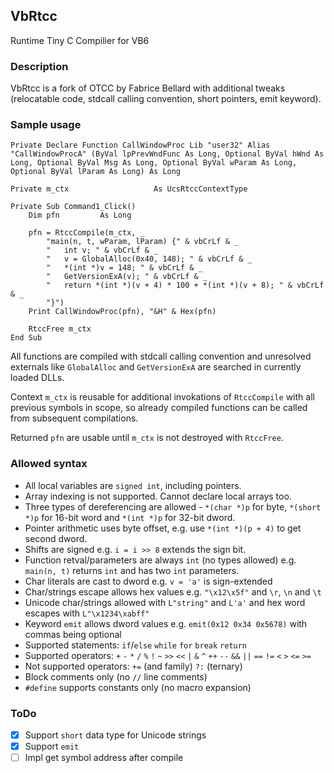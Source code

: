 ## VbRtcc
Runtime Tiny C Compilier for VB6

### Description

VbRtcc is a fork of OTCC by Fabrice Bellard with additional tweaks (relocatable code, stdcall calling convention, short pointers, emit keyword).

### Sample usage

```
Private Declare Function CallWindowProc Lib "user32" Alias "CallWindowProcA" (ByVal lpPrevWndFunc As Long, Optional ByVal hWnd As Long, Optional ByVal Msg As Long, Optional ByVal wParam As Long, Optional ByVal lParam As Long) As Long

Private m_ctx                   As UcsRtccContextType

Private Sub Command1_Click()
    Dim pfn         As Long
    
    pfn = RtccCompile(m_ctx, _
        "main(n, t, wParam, lParam) {" & vbCrLf & _
        "   int v; " & vbCrLf & _
        "   v = GlobalAlloc(0x40, 148); " & vbCrLf & _
        "   *(int *)v = 148; " & vbCrLf & _
        "   GetVersionExA(v); " & vbCrLf & _
        "   return *(int *)(v + 4) * 100 + *(int *)(v + 8); " & vbCrLf & _
        "}")
    Print CallWindowProc(pfn), "&H" & Hex(pfn)
    
    RtccFree m_ctx
End Sub
```
All functions are compiled with stdcall calling convention and unresolved externals like `GlobalAlloc` and `GetVersionExA` are searched in currently loaded DLLs.

Context `m_ctx` is reusable for additional invokations of `RtccCompile` with all previous symbols in scope, so already compiled functions can be called from subsequent compilations.

Returned `pfn` are usable until `m_ctx` is not destroyed with `RtccFree`.

### Allowed syntax

 - All local variables are `signed int`, including pointers.
 - Array indexing is not supported. Cannot declare local arrays too.
 - Three types of dereferencing are allowed - `*(char *)p` for byte, `*(short *)p` for 16-bit word and `*(int *)p` for 32-bit dword.
 - Pointer arithmetic uses byte offset, e.g. use `*(int *)(p + 4)` to get second dword.
 - Shifts are signed e.g. `i = i >> 8` extends the sign bit.
 - Function retval/parameters are always `int` (no types allowed) e.g. `main(n, t)` returns `int` and has two `int` parameters.
 - Char literals are cast to dword e.g. `v = 'a'` is sign-extended
 - Char/strings escape allows hex values e.g. `"\x12\x5f"` and `\r`, `\n` and `\t`
 - Unicode char/strings allowed with `L"string"` and `L'a'` and hex word escapes with `L"\x1234\xabff"`
 - Keyword `emit` allows dword values e.g. `emit(0x12 0x34 0x5678)` with commas being optional
 - Supported statements: `if`/`else` `while` `for` `break` `return`
 - Supported operators: `+` `-` `*` `/` `%` `!` `~` `>>` `<<` `|` `&` `^` `++` `--` `&&` `||` `==` `!=` `<` `>` `<=` `>=`
 - Not supported operators: `+=` (and family) `?:` (ternary)
 - Block comments only (no `//` line comments)
 - `#define` supports constants only (no macro expansion)

### ToDo

 - [x] Support `short` data type for Unicode strings
 - [x] Support `emit`
 - [ ] Impl get symbol address after compile
